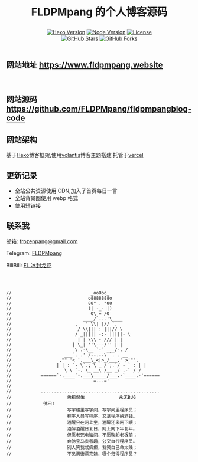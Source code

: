 <h1><p align="center">FLDPMpang 的个人博客源码</p></h1>

<p align="center">
  <a title="Hexo Version" target="_blank" href="https://hexo.io/zh-cn/"><img alt="Hexo Version" src="https://img.shields.io/badge/Hexo-5.1.1-brightgreen?style=for-the-badge"></a>
  <a title="Node Version" target="_blank" href="https://nodejs.org/zh-cn/"><img alt="Node Version" src="https://img.shields.io/badge/Node-v12.18.4-yellowgreen?style=for-the-badge"></a>
  <a title="License" target="_blank" href="https://github.com/FLDPMpang/fldpmapngblog/blob/master/LICENSE"><img alt="License" src="https://img.shields.io/github/license/FLDPMpang/fldpmapngblog?style=for-the-badge"></a>
  <br />
  <a title="GitHub Stars" target="_blank" href="https://github.com/FLDPMpang/fldpmapngblog/stargazers"><img alt="GitHub Stars" src="https://img.shields.io/github/stars/FLDPMpang/fldpmapngblog?style=social"></a>  
  <a title="GitHub Forks" target="_blank" href="https://github.com/FLDPMpang/fldpmapngblog/network/members"><img alt="GitHub Forks" src="https://img.shields.io/github/forks/FLDPMpang/fldpmapngblog?style=social"></a>  
  <br />
  <br />
  
</p>

## 网站地址 https://www.fldpmpang.website

<br>

## 网站源码 https://github.com/FLDPMpang/fldpmpangblog-code

## 网站架构

基于[Hexo](https://hexo.io/zh-cn/)博客框架,使用[volantis](https://github.com/volantis-x/hexo-theme-volantis)博客主题搭建
托管于[vercel](https://vercel.com)

## 更新记录

- 全站公共资源使用 CDN,加入了首页每日一言
- 全站背景图使用 webp 格式
- 使用短链接

## 联系我

邮箱: [frozenpang@gmail.com](mailto:frozenpang@gmail.com)

Telegram: [FLDPMpang](https://t.me/FLDPMpang)

BiliBili: [FL 冰封龙虾](https://space.bilibili.com/288308942)

<br />

```

//                              _ooOoo_
//                             o8888888o
//                             88" . "88
//                             (| -_- |)
//                              O\ = /O
//                           ____/`---'\____
//                        .   ' \\| |// `.
//                         / \\||| : |||// \
//                        / _||||| -:- |||||- \
//                         | | \\\ - /// | |
//                       | \_| ''\---/'' | |
//                        \ .-\__ `-` ___/-. /
//                    ___`. .' /--.--\ `. . __
//                  ."" '< `.___\_<|>_/___.' >'"".
//                 | | : `- \`.;`\ _ /`;.`/ - ` : | |
//                    \ \ `-. \_ __\ /__ _/ .-` / /
//           ======`-.____`-.___\_____/___.-`____.-'======
//                              `=---='
//
//           .............................................
//                     佛祖保佑             永无BUG
//            佛曰:
//                     写字楼里写字间，写字间里程序员；
//                     程序人员写程序，又拿程序换酒钱。
//                     酒醒只在网上坐，酒醉还来网下眠；
//                     酒醉酒醒日复日，网上网下年复年。
//                     但愿老死电脑间，不愿鞠躬老板前；
//                     奔驰宝马贵者趣，公交自行程序员。
//                     别人笑我忒疯癫，我笑自己命太贱；
//                     不见满街漂亮妹，哪个归得程序员？
```
